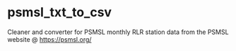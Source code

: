 # psmsl_txt_to_csv
Cleaner and converter for PSMSL monthly RLR station data from the PSMSL website @ https://psmsl.org/ 
